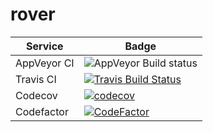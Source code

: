 # rover

| Service | Badge |
| ------- | ----- |
| AppVeyor CI | ![AppVeyor Build status](https://img.shields.io/appveyor/ci/johron/rover.svg)
| Travis CI   | [![Travis Build Status](https://travis-ci.org/johron/rover.svg?branch=master)](https://travis-ci.org/johron/rover) |
| Codecov | [![codecov](https://codecov.io/gh/johron/rover/branch/master/graph/badge.svg)](https://codecov.io/gh/johron/rover) |
| Codefactor| [![CodeFactor](https://www.codefactor.io/repository/github/johron/rover/badge)](https://www.codefactor.io/repository/github/johron/rover) |